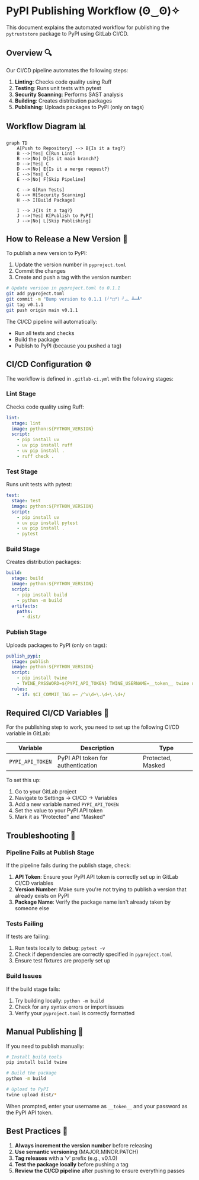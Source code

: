 # PyPI Publishing Workflow (ʘ‿ʘ)✧

This document explains the automated workflow for publishing the `pytruststore` package to PyPI using GitLab CI/CD.

## Overview 🔍

Our CI/CD pipeline automates the following steps:

1. **Linting**: Checks code quality using Ruff
2. **Testing**: Runs unit tests with pytest
3. **Security Scanning**: Performs SAST analysis
4. **Building**: Creates distribution packages
5. **Publishing**: Uploads packages to PyPI (only on tags)

## Workflow Diagram 📊

```mermaid
graph TD
    A[Push to Repository] --> B{Is it a tag?}
    B -->|Yes| C[Run Lint]
    B -->|No| D{Is it main branch?}
    D -->|Yes| C
    D -->|No| E{Is it a merge request?}
    E -->|Yes| C
    E -->|No| F[Skip Pipeline]
    
    C --> G[Run Tests]
    G --> H[Security Scanning]
    H --> I[Build Package]
    
    I --> J{Is it a tag?}
    J -->|Yes| K[Publish to PyPI]
    J -->|No| L[Skip Publishing]
```

## How to Release a New Version 🚀

To publish a new version to PyPI:

1. Update the version number in `pyproject.toml`
2. Commit the changes
3. Create and push a tag with the version number:

```bash
# Update version in pyproject.toml to 0.1.1
git add pyproject.toml
git commit -m "Bump version to 0.1.1 (╯°□°）╯︵ ┻━┻"
git tag v0.1.1
git push origin main v0.1.1
```

The CI/CD pipeline will automatically:
- Run all tests and checks
- Build the package
- Publish to PyPI (because you pushed a tag)

## CI/CD Configuration ⚙️

The workflow is defined in `.gitlab-ci.yml` with the following stages:

### Lint Stage

Checks code quality using Ruff:

```yaml
lint:
  stage: lint
  image: python:${PYTHON_VERSION}
  script:
    - pip install uv
    - uv pip install ruff
    - uv pip install .
    - ruff check .
```

### Test Stage

Runs unit tests with pytest:

```yaml
test:
  stage: test
  image: python:${PYTHON_VERSION}
  script:
    - pip install uv
    - uv pip install pytest
    - uv pip install .
    - pytest
```

### Build Stage

Creates distribution packages:

```yaml
build:
  stage: build
  image: python:${PYTHON_VERSION}
  script:
    - pip install build
    - python -m build
  artifacts:
    paths:
      - dist/
```

### Publish Stage

Uploads packages to PyPI (only on tags):

```yaml
publish_pypi:
  stage: publish
  image: python:${PYTHON_VERSION}
  script:
    - pip install twine
    - TWINE_PASSWORD=${PYPI_API_TOKEN} TWINE_USERNAME=__token__ twine upload dist/*
  rules:
    - if: $CI_COMMIT_TAG =~ /^v\d+\.\d+\.\d+/
```

## Required CI/CD Variables 🔐

For the publishing step to work, you need to set up the following CI/CD variable in GitLab:

| Variable | Description | Type |
|----------|-------------|------|
| `PYPI_API_TOKEN` | PyPI API token for authentication | Protected, Masked |

To set this up:

1. Go to your GitLab project
2. Navigate to Settings → CI/CD → Variables
3. Add a new variable named `PYPI_API_TOKEN`
4. Set the value to your PyPI API token
5. Mark it as "Protected" and "Masked"

## Troubleshooting 🔧

### Pipeline Fails at Publish Stage

If the pipeline fails during the publish stage, check:

1. **API Token**: Ensure your PyPI API token is correctly set up in GitLab CI/CD variables
2. **Version Number**: Make sure you're not trying to publish a version that already exists on PyPI
3. **Package Name**: Verify the package name isn't already taken by someone else

### Tests Failing

If tests are failing:

1. Run tests locally to debug: `pytest -v`
2. Check if dependencies are correctly specified in `pyproject.toml`
3. Ensure test fixtures are properly set up

### Build Issues

If the build stage fails:

1. Try building locally: `python -m build`
2. Check for any syntax errors or import issues
3. Verify your `pyproject.toml` is correctly formatted

## Manual Publishing 🔨

If you need to publish manually:

```bash
# Install build tools
pip install build twine

# Build the package
python -m build

# Upload to PyPI
twine upload dist/*
```

When prompted, enter your username as `__token__` and your password as the PyPI API token.

## Best Practices 🌟

1. **Always increment the version number** before releasing
2. **Use semantic versioning** (MAJOR.MINOR.PATCH)
3. **Tag releases** with a 'v' prefix (e.g., v0.1.0)
4. **Test the package locally** before pushing a tag
5. **Review the CI/CD pipeline** after pushing to ensure everything passes
